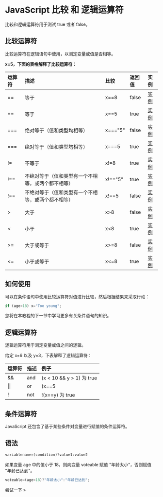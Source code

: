 # JavaScript 比较 和 逻辑运算符

比较和逻辑运算符用于测试 true 或者 false。

## 比较运算符

比较运算符在逻辑语句中使用，以测定变量或值是否相等。

**x=5，下面的表格解释了比较运算符：**

|  运算符 | 描述  | 比较  | 返回值  | 实例  |
| :------------ | :------------ | :------------ | :------------ | :------------ |
| ==  | 等于 | x==8  | false  | [实例](../run/run.html#filename=js_comparison1 "实例")  |
| ==  | 等于 | x==5  | true  | [实例](../run/run.html#filename=js_comparison2 "实例")  |
| ===  | 绝对等于（值和类型均相等）  | x==="5"  | false  | [实例](../run/run.html#filename=js_comparison3 "实例")  |
| ===   | 绝对等于（值和类型均相等）  | x===5  | true  | [实例](../run/run.html#filename=js_comparison4 "实例")  |
| !=  | 不等于  | x!=8  | true  | [实例](../run/run.html#filename=js_comparison5 "实例")  |
| !==  | 不绝对等于（值和类型有一个不相等，或两个都不相等）  | x!=="5"  | true  | [实例](../run/run.html#filename=js_comparison6 "实例")  |
| !==  | 不绝对等于（值和类型有一个不相等，或两个都不相等）  | x!==5  | false  | [实例](../run/run.html#filename=js_comparison7 "实例")  |
| >  | 大于  | x>8  | false  | [实例](../run/run.html#filename=js_comparison8 "实例")  |
| <  | 小于  | x<8  | true  | [实例](../run/run.html#filename=js_comparison9 "实例")  |
| >=  | 大于或等于  | x>=8  | false  | [实例](../run/run.html#filename=js_comparison10 "实例")  |
| <=  | 小于或等于  | x<=8  | true  | [实例](../run/run.html#filename=js_comparison11 "实例")  |

## 如何使用

可以在条件语句中使用比较运算符对值进行比较，然后根据结果来采取行动：

```javascript
if (age<18) x="Too young";
```

您将在本教程的下一节中学习更多有关条件语句的知识。

## 逻辑运算符

逻辑运算符用于测定变量或值之间的逻辑。

给定 x=6 以及 y=3，下表解释了逻辑运算符：

| 运算符  | 描述  | 例子  |
| :------------ | :------------ | :------------ |
| &&  | and  | (x < 10 && y > 1) 为 true  |
| &#124;&#124;  | or  | (x==5 || y==5) 为 false  |
| !  | not  | !(x==y) 为 true  |

## 条件运算符

JavaScript 还包含了基于某些条件对变量进行赋值的条件运算符。

## 语法

```javascript
variablename=(condition)?value1:value2 
```

如果变量 age 中的值小于 18，则向变量 voteable 赋值 "年龄太小"，否则赋值 "年龄已达到"。

<!--sec data-title="实例" data-filename="js_comparison" ces-->
```javascript
voteable=(age<18)?"年龄太小":"年龄已达到";
```
<!--endsec-->

尝试一下 »